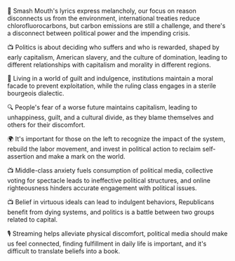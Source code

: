 🎤 Smash Mouth's lyrics express melancholy, our focus on reason disconnects us from the environment, international treaties reduce chlorofluorocarbons, but carbon emissions are still a challenge, and there's a disconnect between political power and the impending crisis.

📺 Politics is about deciding who suffers and who is rewarded, shaped by early capitalism, American slavery, and the culture of domination, leading to different relationships with capitalism and morality in different regions.

🤔 Living in a world of guilt and indulgence, institutions maintain a moral facade to prevent exploitation, while the ruling class engages in a sterile bourgeois dialectic.

🔍 People's fear of a worse future maintains capitalism, leading to unhappiness, guilt, and a cultural divide, as they blame themselves and others for their discomfort.

🌍 It's important for those on the left to recognize the impact of the system, rebuild the labor movement, and invest in political action to reclaim self-assertion and make a mark on the world.

📺 Middle-class anxiety fuels consumption of political media, collective voting for spectacle leads to ineffective political structures, and online righteousness hinders accurate engagement with political issues.

📺 Belief in virtuous ideals can lead to indulgent behaviors, Republicans benefit from dying systems, and politics is a battle between two groups related to capital.

🎙️ Streaming helps alleviate physical discomfort, political media should make us feel connected, finding fulfillment in daily life is important, and it's difficult to translate beliefs into a book.

